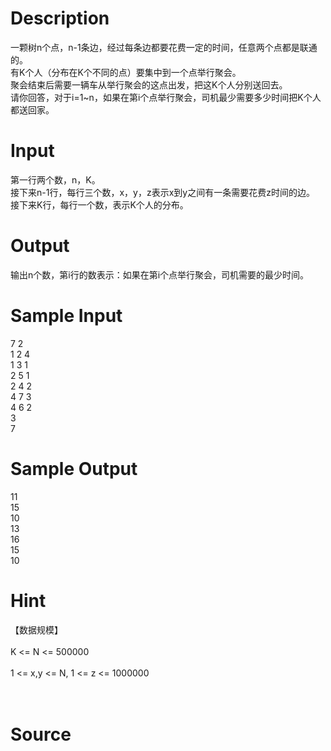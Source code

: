 
# Description

<div class="content"><div>一颗树n个点，n-1条边，经过每条边都要花费一定的时间，任意两个点都是联通的。</div>
<div>有K个人（分布在K个不同的点）要集中到一个点举行聚会。</div>
<div>聚会结束后需要一辆车从举行聚会的这点出发，把这K个人分别送回去。</div>
<div>请你回答，对于i=1~n，如果在第i个点举行聚会，司机最少需要多少时间把K个人都送回家。</div>
<p></p></div>

# Input

<div class="content"><div>第一行两个数，n，K。</div>
<div>接下来n-1行，每行三个数，x，y，z表示x到y之间有一条需要花费z时间的边。</div>
<div>接下来K行，每行一个数，表示K个人的分布。</div>
<p></p></div>

# Output

<div class="content"><div>输出n个数，第i行的数表示：如果在第i个点举行聚会，司机需要的最少时间。</div>
<p></p></div>

# Sample Input

<div class="content"><span class="sampledata">7 2<br/>
1 2 4<br/>
1 3 1<br/>
2 5 1<br/>
2 4 2<br/>
4 7 3<br/>
4 6 2<br/>
3<br/>
7</span></div>

# Sample Output

<div class="content"><span class="sampledata">11<br/>
15<br/>
10<br/>
13<br/>
16<br/>
15<br/>
10</span></div>

# Hint

<div class="content"><p></p><div>【数据规模】</div><br/>
<div>K &lt;= N &lt;= 500000</div><br/>
<div>1 &lt;= x,y &lt;= N, 1 &lt;= z &lt;= 1000000</div><br/>
<div></div><br/>
<p></p><p></p></div>

# Source

<div class="content"><p><a href="problemset.php?search="></a></p></div>

